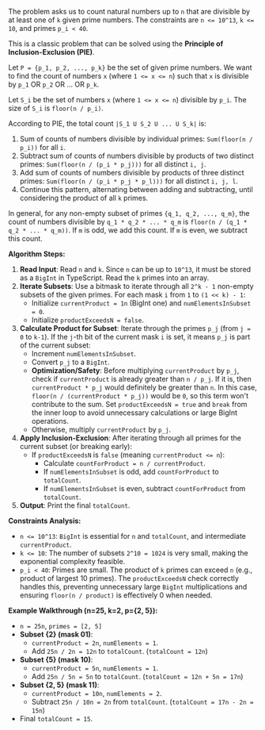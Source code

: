 The problem asks us to count natural numbers up to `n` that are divisible by at least one of `k` given prime numbers. The constraints are `n <= 10^13`, `k <= 10`, and primes `p_i < 40`.

This is a classic problem that can be solved using the **Principle of Inclusion-Exclusion (PIE)**.

Let `P = {p_1, p_2, ..., p_k}` be the set of given prime numbers. We want to find the count of numbers `x` (where `1 <= x <= n`) such that `x` is divisible by `p_1` OR `p_2` OR ... OR `p_k`.

Let `S_i` be the set of numbers `x` (where `1 <= x <= n`) divisible by `p_i`. The size of `S_i` is `floor(n / p_i)`.

According to PIE, the total count `|S_1 U S_2 U ... U S_k|` is:
1. Sum of counts of numbers divisible by individual primes: `Sum(floor(n / p_i))` for all `i`.
2. Subtract sum of counts of numbers divisible by products of two distinct primes: `Sum(floor(n / (p_i * p_j)))` for all distinct `i, j`.
3. Add sum of counts of numbers divisible by products of three distinct primes: `Sum(floor(n / (p_i * p_j * p_l)))` for all distinct `i, j, l`.
4. Continue this pattern, alternating between adding and subtracting, until considering the product of all `k` primes.

In general, for any non-empty subset of primes `{q_1, q_2, ..., q_m}`, the count of numbers divisible by `q_1 * q_2 * ... * q_m` is `floor(n / (q_1 * q_2 * ... * q_m))`. If `m` is odd, we add this count. If `m` is even, we subtract this count.

**Algorithm Steps:**

1.  **Read Input**: Read `n` and `k`. Since `n` can be up to `10^13`, it must be stored as a `BigInt` in TypeScript. Read the `k` primes into an array.
2.  **Iterate Subsets**: Use a bitmask to iterate through all `2^k - 1` non-empty subsets of the given primes. For each mask `i` from `1` to `(1 << k) - 1`:
    *   Initialize `currentProduct = 1n` (BigInt one) and `numElementsInSubset = 0`.
    *   Initialize `productExceedsN = false`.
3.  **Calculate Product for Subset**: Iterate through the primes `p_j` (from `j = 0` to `k-1`). If the `j`-th bit of the current mask `i` is set, it means `p_j` is part of the current subset:
    *   Increment `numElementsInSubset`.
    *   Convert `p_j` to a `BigInt`.
    *   **Optimization/Safety**: Before multiplying `currentProduct` by `p_j`, check if `currentProduct` is already greater than `n / p_j`. If it is, then `currentProduct * p_j` would definitely be greater than `n`. In this case, `floor(n / (currentProduct * p_j))` would be `0`, so this term won't contribute to the sum. Set `productExceedsN = true` and `break` from the inner loop to avoid unnecessary calculations or large BigInt operations.
    *   Otherwise, multiply `currentProduct` by `p_j`.
4.  **Apply Inclusion-Exclusion**: After iterating through all primes for the current subset (or breaking early):
    *   If `productExceedsN` is `false` (meaning `currentProduct <= n`):
        *   Calculate `countForProduct = n / currentProduct`.
        *   If `numElementsInSubset` is odd, add `countForProduct` to `totalCount`.
        *   If `numElementsInSubset` is even, subtract `countForProduct` from `totalCount`.
5.  **Output**: Print the final `totalCount`.

**Constraints Analysis:**
*   `n <= 10^13`: `BigInt` is essential for `n` and `totalCount`, and intermediate `currentProduct`.
*   `k <= 10`: The number of subsets `2^10 = 1024` is very small, making the exponential complexity feasible.
*   `p_i < 40`: Primes are small. The product of `k` primes can exceed `n` (e.g., product of largest 10 primes). The `productExceedsN` check correctly handles this, preventing unnecessary large `BigInt` multiplications and ensuring `floor(n / product)` is effectively 0 when needed.

**Example Walkthrough (n=25, k=2, p={2, 5}):**
*   `n = 25n`, `primes = [2, 5]`
*   **Subset {2} (mask 01)**:
    *   `currentProduct = 2n`, `numElements = 1`.
    *   Add `25n / 2n = 12n` to `totalCount`. (`totalCount = 12n`)
*   **Subset {5} (mask 10)**:
    *   `currentProduct = 5n`, `numElements = 1`.
    *   Add `25n / 5n = 5n` to `totalCount`. (`totalCount = 12n + 5n = 17n`)
*   **Subset {2, 5} (mask 11)**:
    *   `currentProduct = 10n`, `numElements = 2`.
    *   Subtract `25n / 10n = 2n` from `totalCount`. (`totalCount = 17n - 2n = 15n`)
*   Final `totalCount = 15`.